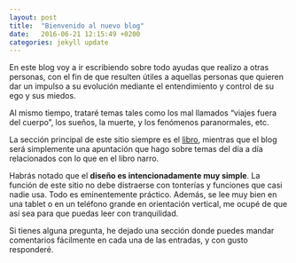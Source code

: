 ```yaml
---
layout: post
title:  "Bienvenido al nuevo blog"
date:   2016-06-21 12:15:49 +0200
categories: jekyll update
---
```



En este blog voy a ir escribiendo sobre todo ayudas que realizo a otras personas, con el fin de que resulten útiles a aquellas personas que quieren dar un impulso a su evolución mediante el entendimiento y control de su ego y sus miedos.

Al mismo tiempo, trataré temas tales como los mal llamados “viajes fuera del cuerpo”, los sueños, la muerte, y los fenómenos paranormales, etc.

La sección principal de este sitio siempre es el [libro](/libro "Guía de la meditación"), mientras que el blog será simplemente una apuntación que hago sobre temas del día a día relacionados con lo que en el libro narro.

Habrás notado que el **diseño es intencionadamente muy simple**. La función de este sitio no debe distraerse con tonterías y funciones que casi nadie usa. Todo es eminentemente práctico. Además, se lee muy bien en una tablet o en un teléfono grande en orientación vertical, me ocupé de que así sea para que puedas leer con tranquilidad.

Si tienes alguna pregunta, he dejado una sección donde puedes mandar comentarios fácilmente en cada una de las entradas, y con gusto responderé.

